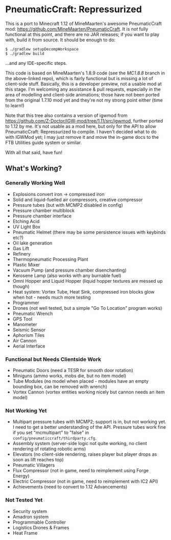 # PneumaticCraft: Repressurized

This is a port to Minecraft 1.12 of MineMaarten's awesome PneumaticCraft mod: https://github.com/MineMaarten/PneumaticCraft.  It is *not* fully functional at this point, and there are no JAR releases; if you want to play with, build it from source.  It should be enough to do:

```
$ ./gradlew setupDecompWorkspace
$ ./gradlew build
```

...and any IDE-specific steps.

This code is based on MineMaarten's 1.8.9 code (see the *MC1.8.8* branch in the above-linked repo), which is fairly functional but is missing a lot of client-side stuff.  Basically, this is a developer preview, not a usable mod at this stage.  I'm welcoming any assistance & pull requests, especially in the area of modelling and client-side animations; those have not been ported from the original 1.7.10 mod yet and they're not my strong point either (time to learn!)

Note that this tree also contains a version of igwmod from https://github.com/Z-Doctor/IGW-mod/tree/1.11/src/igwmod, further ported to 1.12 by me.  It's not usable as a mod here, but only for the API to allow PneumaticCraft: Repressurized to compile.  I haven't decided what to do with IGWMod yet; I may just remove it and move the in-game docs to the FTB Utilities guide system or similar.

With all that said, have fun!

## What's Working?

### Generally Working Well

* Explosions convert iron -> compressed iron
* Solid and liquid-fuelled air compressors, creative compressor
* Pressure tubes (but with MCMP2 disabled in config)
* Pressure chamber multiblock
* Pressure chamber interface
* Etching Acid
* UV Light Box
* Pneumatic Helmet (there may be some persistence issues with keybinds etc?)
* Oil lake generation
* Gas Lift
* Refinery
* Thermopneumatic Processing Plant
* Plastic Mixer
* Vacuum Pump (and pressure chamber disenchanting)
* Kerosene Lamp (also works with any burnable fuel)
* Omni Hopper and Liquid Hopper (liquid hopper textures are messed up though)
* Heat system: Vortex Tube, Heat Sink, compressed iron blocks glow when hot - needs much more testing
* Programmer
* Drones (not well tested, but a simple "Go To Location" program works)
* Pneumatic Wrench
* GPS Tool
* Manometer
* Seismic Sensor
* Aphorism Tiles
* Air Cannon
* Aerial Interface

### Functional but Needs Clientside Work

* Pneumatic Doors (need a TESR for smooth door rotation)
* Miniguns (ammo works, mobs die, but no item model)
* Tube Modules (no model when placed - modules have an empty bounding box, can be removed with wrench)
* Vortex Cannon (vortex entities working nicely but cannon needs an item model)

### Not Working Yet

* Multipart pressure tubes with MCMP2; support is in, but not working yet.  I need to get a better understanding of the API.  Pressure tubes work fine if you set "mcmultipart" to "false" in ``config/pneumaticcraft/thirdparty.cfg``.
* Assembly system (server-side logic not quite working, no client rendering of rotating robotic arms)
* Elevators (no client-side rendering, raises player but player drops as soon as lift reaches top)
* Pneumatic Villagers
* Flux Compressor (not in game, need to reimplement using Forge Energy)
* Electric Compressor (not in game, need to reimplement with IC2 API)
* Achievements (need to convert to 1.12 Advancements)

### Not Tested Yet

* Security system
* Amadron system
* Programmable Controller
* Logistics Drones & Frames
* Heat Frame

